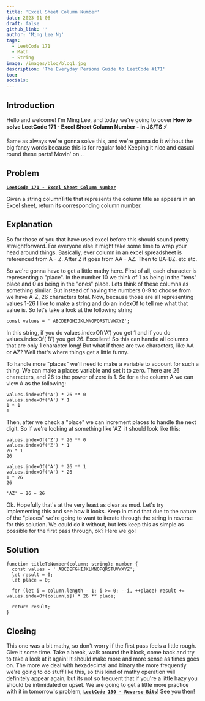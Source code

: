 ```yaml
---
title: 'Excel Sheet Column Number'
date: 2023-01-06
draft: false
github_link: ''
author: 'Ming Lee Ng'
tags:
  - LeetCode 171
  - Math
  - String
image: /images/blog/blog1.jpg
description: 'The Everyday Persons Guide to LeetCode #171'
toc:
socials:
---
```


## Introduction

Hello and welcome! I'm Ming Lee, and today we're going to cover **How to solve LeetCode 171 - Excel Sheet Column Number - in JS/TS :zap:**

Same as always we're gonna solve this, and we're gonna do it without the big fancy words because this is for regular folx! Keeping it nice and casual
round these parts! Movin' on...

## Problem

<b><a href='https://leetcode.com/problems/excel-sheet-column-number'>`LeetCode 171 - Excel Sheet Column Number`</a></b>

Given a string columnTitle that represents the column title as appears in an Excel sheet, return its corresponding column number.

## Explanation

So for those of you that have used excel before this should sound pretty straightforward. For everyone else it might take some time to wrap your head
around things. Basically, ever column in an excel spreadsheet is referenced from A - Z. After Z it goes from AA - AZ. Then to BA-BZ. etc etc.

So we're gonna have to get a little mathy here. First of all, each character is representing a "place". In the number 10 we think of 1 as being in the
"tens" place and 0 as being in the "ones" place. Lets think of these columns as something similar. But instead of having the numbers 0-9 to choose
from we have A-Z, 26 characters total. Now, because those are all representing values 1-26 I like to make a string and do an indexOf to tell me what
that value is. So let's take a look at the following string

```
const values = ' ABCDEFGHIJKLMNOPQRSTUVWXYZ';
```

In this string, if you do values.indexOf('A') you get 1 and if you do values.indexOf('B') you get 26. Excellent! So this can handle all columns that
are only 1 character long! But what if there are two characters, like AA or AZ? Well that's where things get a little funny.

To handle more "places" we'll need to make a variable to account for such a thing. We can make a places variable and set it to zero. There are 26
characters, and 26 to the power of zero is 1. So for a the column A we can view A as the following:

```
values.indexOf('A') * 26 ** 0
values.indexOf('A') * 1
1 * 1
1
```

Then, after we check a "place" we can increment places to handle the next digit. So if we're looking at something like 'AZ' it should look like this:

```
values.indexOf('Z') * 26 ** 0
values.indexOf('Z') * 1
26 * 1
26

values.indexOf('A') * 26 ** 1
values.indexOf('A') * 26
1 * 26
26

'AZ' = 26 + 26
```

Ok. Hopefully that's at the very least as clear as mud. Let's try implementing this and see how it looks. Keep in mind that due to the nature of the
"places" we're going to want to iterate through the string in reverse for this solution. We could do it without, but lets keep this as simple as
possible for the first pass through, ok? Here we go!

## Solution

```
function titleToNumber(column: string): number {
  const values = ' ABCDEFGHIJKLMNOPQRSTUVWXYZ';
  let result = 0;
  let place = 0;

  for (let i = column.length - 1; i >= 0; --i, ++place) result += values.indexOf(column[i]) * 26 ** place;

  return result;
}
```

## Closing

This one was a bit mathy, so don't worry if the first pass feels a little rough. Give it some time. Take a break, walk around the block, come back and
try to take a look at it again! It should make more and more sense as times goes on. The more we deal with hexadecimal and binary the more frequently
we're going to do stuff like this, so this kind of mathy operation will definitely appear again, but its not so frequent that if you're a little hazy
you should be intimidated or upset. We are going to get a little more practice with it in tomorrow's problem,
<a href='../reversebits/'>**`LeetCode 190 - Reverse Bits`**</a>! See you then!
